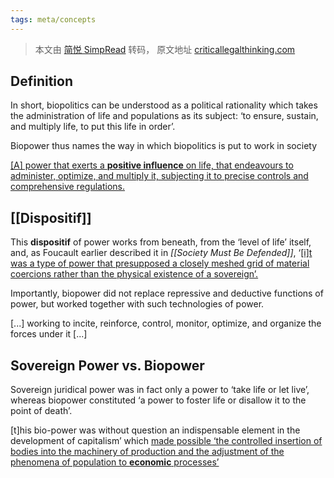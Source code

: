 ```yaml
---
tags: meta/concepts
---
```


> 本文由 [简悦 SimpRead](http://ksria.com/simpread/) 转码， 原文地址 [criticallegalthinking.com](https://criticallegalthinking.com/2017/05/10/michel-foucault-biopolitics-biopower/)
  
## Definition
In short, biopolitics can be understood as a political rationality which takes the administration of life and populations as its subject: ‘to ensure, sustain, and multiply life, to put this life in order’.

Biopower thus names the way in which biopolitics is put to work in society

<u>[A] power that exerts a **positive influence** on life, that endeavours to administer, optimize, and multiply it, subjecting it to precise controls and comprehensive regulations.</u>

## [[Dispositif]]
This **dispositif** of power works from beneath, from the ‘level of life’ itself, and, as Foucault earlier described it in <i>[[Society Must Be Defended]]</i>, ‘<u>[i]t was a type of power that presupposed a closely meshed grid of material coercions rather than the physical existence of a sovereign’.</u>

Importantly, biopower did not replace repressive and deductive functions of power, but worked together with such technologies of power.

[...] working to incite, reinforce, control, monitor, optimize, and organize the forces under it [...]

## Sovereign Power vs. Biopower
Sovereign juridical power was in fact only a power to ‘take life or let live’, whereas biopower constituted ‘a power to foster life or disallow it to the point of death’.

[t]his bio-power was without question an indispensable element in the development of capitalism’ which <u>made possible ‘the controlled insertion of bodies into the machinery of production and the adjustment of the phenomena of population to <strong>economic</strong> processes’</u>